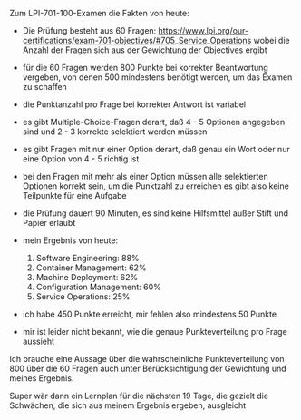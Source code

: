 Zum LPI-701-100-Examen die Fakten von heute:

- Die Prüfung besteht aus 60 Fragen: https://www.lpi.org/our-certifications/exam-701-objectives/#705_Service_Operations
  wobei die Anzahl der Fragen sich aus der Gewichtung der Objectives ergibt

- für die 60 Fragen werden 800 Punkte bei korrekter Beantwortung vergeben, von denen 500 mindestens benötigt werden, um das
  Examen zu schaffen

- die Punktanzahl pro Frage bei korrekter Antwort ist variabel

- es gibt Multiple-Choice-Fragen derart, daß 4 - 5 Optionen angegeben sind und 2 - 3 korrekte selektiert werden müssen

- es gibt Fragen mit nur einer Option derart, daß genau ein Wort oder nur eine Option von 4 - 5 richtig ist

- bei den Fragen mit mehr als einer Option müssen alle selektierten Optionen korrekt sein, um die Punktzahl zu erreichen
  es gibt also keine Teilpunkte für eine Aufgabe

- die Prüfung dauert 90 Minuten, es sind keine Hilfsmittel außer Stift und Papier erlaubt

- mein Ergebnis von heute:
  1. Software Engineering:      88%
  2. Container Management:      62%
  3. Machine Deployment:        62%
  4. Configuration Management:  60%
  5. Service Operations:        25%

- ich habe 450 Punkte erreicht, mir fehlen also mindestens 50 Punkte 

- mir ist leider nicht bekannt, wie die genaue Punkteverteilung pro Frage aussieht

Ich brauche eine Aussage über die wahrscheinliche Punkteverteilung von 800 über die 60 Fragen auch unter Berücksichtigung der Gewichtung und meines Ergebnis.


Super wär dann ein Lernplan für die nächsten 19 Tage, die gezielt die Schwächen, die sich aus meinem Ergebnis ergeben, ausgleicht

